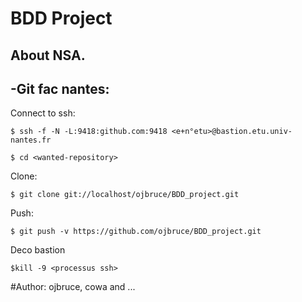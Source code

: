 BDD Project
===========

About NSA.
----------



-Git fac nantes:
---------------

Connect to ssh:

```$ ssh -f -N -L:9418:github.com:9418 <e+n°etu>@bastion.etu.univ-nantes.fr```

```$ cd <wanted-repository>```

Clone:

```$ git clone git://localhost/ojbruce/BDD_project.git```

Push:

```$ git push -v https://github.com/ojbruce/BDD_project.git``` 

Deco bastion

```$kill -9 <processus ssh>```


#Author: ojbruce, cowa and ...
